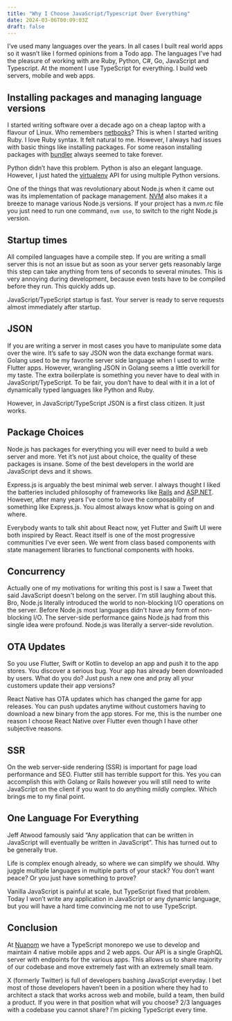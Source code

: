 ```yaml
---
title: "Why I Choose JavaScript/Typescript Over Everything"
date: 2024-03-06T00:09:03Z
draft: false
---
```



I’ve used many languages over the years. In all cases I built real world apps so it wasn’t like I formed opinions from a Todo app. The languages I’ve had the pleasure of working with are Ruby, Python, C#, Go, JavaScript and Typescript. At the moment I use TypeScript for everything. I build web servers, mobile and web apps. 

## Installing packages and managing language versions

I started writing software over a decade ago on a cheap laptop with a flavour of Linux. Who remembers [netbooks](https://en.wikipedia.org/wiki/Netbook)? This is when I started writing Ruby. I love Ruby syntax. It felt natural to me. However, I always had issues with basic things like installing packages. For some reason installing packages with [bundler](https://bundler.io/) always seemed to take forever. 

Python didn’t have this problem. Python is also an elegant language. However, I just hated the [virtualenv](https://virtualenv.pypa.io/en/latest/) API for using multiple Python versions. 

One of the things that was revolutionary about Node.js when it came out was its implementation	of package management. [NVM](https://www.freecodecamp.org/news/node-version-manager-nvm-install-guide/) also makes it a breeze to manage various Node.js versions. If your project has a nvm.rc file you just need to run one command, `nvm use`, to switch to the right Node.js version. 

## Startup times

All compiled languages have a compile step. If you are writing a small server this is not an issue but as soon as your server gets reasonably large this step can take anything from tens of seconds to several minutes. This is very annoying during development, because even tests have to be compiled before they run. This quickly adds up. 

JavaScript/TypeScript startup is fast. Your server is ready to serve requests almost immediately after startup.

## JSON

If you are writing a server in most cases you have to manipulate some data over the wire. It’s safe to say JSON won the data exchange format wars. Golang used to be my favorite server side language when I used to write Flutter apps. However, wrangling JSON in Golang seems a little overkill for my taste. The extra boilerplate is something you never have to deal with in JavaScript/TypeScript. To be fair, you don’t have to deal with it in a lot of dynamically typed languages like Python and Ruby.

However, in JavaScript/TypeScript JSON is a first class citizen. It just works.

## Package Choices

Node.js has packages for everything you will ever need to build a web server and more. Yet it’s not just about choice, the quality of these packages is insane. Some of the best developers in the world are JavaScript devs and it shows. 

Express.js is arguably the best minimal web server. I always thought I liked the batteries included philosophy of frameworks like [Rails](https://rubyonrails.org/) and [ASP.NET](https://dotnet.microsoft.com/en-us/apps/aspnet). However, after many years I’ve come to love the composability of something like Express.js. You almost always know what is going on and where.

Everybody wants to talk shit about React now, yet Flutter and Swift UI were both inspired by React. React itself is one of the most progressive communities I’ve ever seen. We went from class based components with state management libraries to functional components with hooks.

## Concurrency

Actually one of my motivations for writing this post is I saw a Tweet that said JavaScript doesn't belong on the server. I'm still laughing about this. Bro, Node.js literally introduced the world to non-blocking I/O operations on the server. Before Node.js most languages didn't have any form of non-blocking I/O. The server-side performance gains Node.js had from this single idea were profound. Node.js was literally a server-side revolution.

## OTA Updates

So you use Flutter, Swift or Kotlin to develop an app and push it to the app stores. You discover a serious bug. Your app has already been downloaded by users. What do you do? Just push a new one and pray all your customers update their app versions?

React Native has OTA updates which has changed the game for app releases. You can push updates anytime without customers having to download a new binary from the app stores. For me, this is the number one reason I choose React Native over Flutter even though I have other subjective reasons.

## SSR

On the web server-side rendering (SSR) is important for page load performance and SEO. Flutter still has terrible support for this. Yes you can accomplish this with Golang or Rails however you will still need to write JavaScript on the client if you want to do anything mildly complex. Which brings me to my final point.

## One Language For Everything

Jeff Atwood famously said “Any application that can be written in JavaScript will eventually be written in JavaScript”. This has turned out to be generally true.

Life is complex enough already, so where we can simplify we should. Why juggle multiple languages in multiple parts of your stack? You don’t want peace? Or you just have something to prove?

Vanilla JavaScript is painful at scale, but TypeScript fixed that problem. Today I won’t write any application in JavaScript or any dynamic language, but you will have a hard time convincing me not to use TypeScript.


## Conclusion

At [Nuanom](https://nuanom.com) we have a TypeScript monorepo we use to develop and maintain 4 native mobile apps and 2 web apps. Our API is a single GraphQL server with endpoints for the various apps. This allows us to share majority of our codebase and move extremely fast with an extremely small team.

X (formerly Twitter) is full of developers bashing JavaScript everyday. I bet most of those developers haven’t been in a position where they had to architect a stack that works across web and mobile, build a team, then build a product. If you were in that position what will you choose? 2/3 languages with a codebase you cannot share? I’m picking TypeScript every time.


